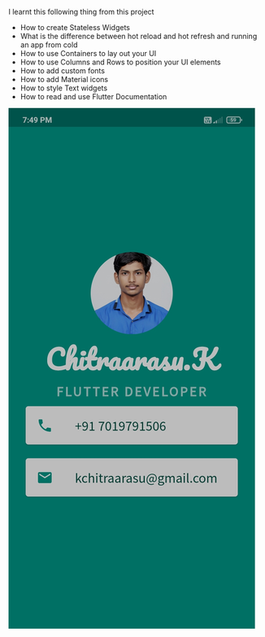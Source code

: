 I learnt this following thing from this project 

* How to create Stateless Widgets
* What is the difference between hot reload and hot refresh and running an app from cold
* How to use Containers to lay out your UI
* How to use Columns and Rows to position your UI elements
* How to add custom fonts
* How to add Material icons
* How to style Text widgets
* How to read and use Flutter Documentation

![OUTPUT](https://github.com/chitraarasu/My-Card/blob/main/images/output.jpg)
